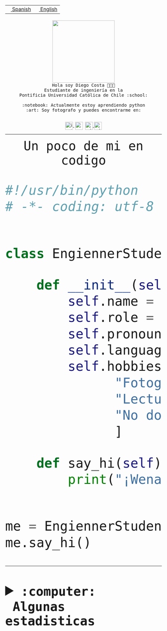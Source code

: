 <table border="0"  align="right">
 <tr><td><a href="README.md"><img src="https://upload.wikimedia.org/wikipedia/commons/thumb/8/89/Bandera_de_Espa%C3%B1a.svg/1200px-Bandera_de_Espa%C3%B1a.svg.png" height="10"> Spanish</a></td>
 <td><a href="README.en.md"><img src="https://upload.wikimedia.org/wikipedia/commons/a/a4/Flag_of_the_United_States.svg" height="10"> English</a></td></tr>
</table><br><br><br>


<p align="center">
  <img src="https://github.com/diegocostares/diegocostares/blob/main/Images/aaa2.gif?raw=true" height="200px" weight="200px">
  <br><samp>
    Hola soy Diego Costa 👨🏻‍💻<br>
    Estudiante de ingeniería en la <br>
    Pontificia Universidad Católica de Chile :school:<br>
  <br>
    :notebook: Actualmente estoy aprendiendo python <br>
    :art: Soy fotografo y puedes encontrarme en: <br>
  <br></samp>
  
</p>

<p align="center">
   <a href="https://instagram.com/diegocosta_no" target="blank">
    <img 
    align="center" src="https://cdn.jsdelivr.net/npm/simple-icons@3.0.1/icons/instagram.svg" alt="instagram" height="25px" width="25px" />
  </a>
  <a style="border: 3px solid; color: white;"href="https://t.me/diegocosta_no" target="blank">
  <img
  align="center" alt="Telegram" width="25px" src="https://icons-for-free.com/iconfiles/png/512/Telegram-1324888767380505522.png" />
</a>
<a href="https://api.whatsapp.com/send?phone=56971897835&text=Hola!" target="blank">
  <img
  align="center" alt="wtsp" width="25px" src="https://img.icons8.com/pastel-glyph/2x/whatsapp--v2.png" />
</a>
<a href="https://www.linkedin.com/in/diego-costa-786249213/" target="blank">
  <img
  align="center" alt="wtsp" width="25px" src="https://img.icons8.com/metro/452/linkedin.png" />
</a>

  </a>
</p>

---


<p align="center"><font size="25"><samp>Un poco de mi en codigo</samp></front></p>


```python
#!/usr/bin/python
# -*- coding: utf-8 -*-


class EngiennerStudent:

    def __init__(self):
        self.name = "Diego Costa"
        self.role = "Estudiante"
        self.pronouns = "he/him"
        self.language_spoken = ["es_CL", "en_US"]
        self.hobbies = [
              "Fotografia",
              "Lectura",
              "No dormir",
              ]

    def say_hi(self):
        print("¡Wena mundo!")


me = EngiennerStudent()
me.say_hi()
```
---
<details>
  <summary><b><samp>:computer: &nbsp;Algunas estadisticas</samp></b></summary>
  <br/></p>

<!--START_SECTION:waka-->
![Code Time](http://img.shields.io/badge/Code%20Time-1%2C088%20hrs%2057%20mins-blue)

**Soy nocturno 🦉** 

```text
🌞 Mañana                 47 commits          ░░░░░░░░░░░░░░░░░░░░░░░░░   01.35 % 
🌆 Día                    1122 commits        ████████░░░░░░░░░░░░░░░░░   32.12 % 
🌃 Tarde                  1496 commits        ███████████░░░░░░░░░░░░░░   42.83 % 
🌙 Noche                  828 commits         ██████░░░░░░░░░░░░░░░░░░░   23.70 % 
```
📅 **Soy más productivo los Martes** 

```text
Lunes                    544 commits         ████░░░░░░░░░░░░░░░░░░░░░   15.57 % 
Martes                   627 commits         ████░░░░░░░░░░░░░░░░░░░░░   17.95 % 
Miércoles                446 commits         ███░░░░░░░░░░░░░░░░░░░░░░   12.77 % 
Jueves                   524 commits         ████░░░░░░░░░░░░░░░░░░░░░   15.00 % 
Viernes                  520 commits         ████░░░░░░░░░░░░░░░░░░░░░   14.89 % 
Sábado                   321 commits         ██░░░░░░░░░░░░░░░░░░░░░░░   09.19 % 
Domingo                  511 commits         ████░░░░░░░░░░░░░░░░░░░░░   14.63 % 
```


📊 **Esta semana me dediqué a** 

```text
🐱‍💻 Proyectos: 
2023-1-S4-Grupo2-Backend 4 hrs 3 mins        ████████░░░░░░░░░░░░░░░░░   33.46 % 
Arqui-31                 3 hrs 7 mins        ██████░░░░░░░░░░░░░░░░░░░   25.79 % 
respaldo                 1 hr 26 mins        ███░░░░░░░░░░░░░░░░░░░░░░   11.87 % 
latex-templates          1 hr 17 mins        ███░░░░░░░░░░░░░░░░░░░░░░   10.72 % 
2023-1-S4-Grupo2-Scraper 1 hr 1 min          ██░░░░░░░░░░░░░░░░░░░░░░░   08.41 % 
```


 Last Updated on 29/06/2023 22:19:58 UTC
<!--END_SECTION:waka-->
  
  

<p align="center"> <img src="https://github-readme-stats.vercel.app/api?username=diegocostares&show_icons=true&theme=ayu-mirage" alt="abhisheknaiidu" /></p>
 
</details>
